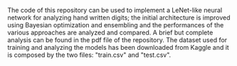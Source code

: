 The code of this repository can be used to implement a LeNet-like neural network for analyzing hand written digits; the initial architecture is improved using Bayesian optimization and ensembling and the performances of the various approaches are analyzed and compared. A brief but complete analysis can be found in the pdf file of the repository.
The dataset used for training and analyzing the models has been downloaded from Kaggle and it is composed by the two files: "train.csv" and "test.csv".
